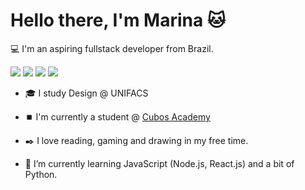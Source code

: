 
# Hello there, I'm Marina :cat:

💻 I'm an aspiring fullstack developer from Brazil.


![](https://img.shields.io/badge/code-javascript-orange)
![](https://img.shields.io/badge/code-nodejs-green)
![](https://img.shields.io/badge/code-reactjs-ff69b4)
![](https://img.shields.io/badge/code-postgress-blue)

- 🎓 I study Design @ UNIFACS

- ⏹️ I'm currently a student @ [Cubos Academy](https://cubos.academy)

- ✒️ I love reading, gaming and drawing in my free time.

- 🌱 I’m currently learning JavaScript (Node.js, React.js) and a bit of Python.
